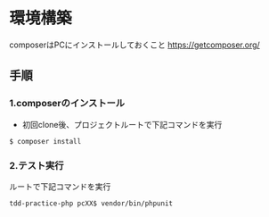 # 環境構築
composerはPCにインストールしておくこと
https://getcomposer.org/

## 手順
### 1.composerのインストール
- 初回clone後、プロジェクトルートで下記コマンドを実行
```
$ composer install
```

### 2.テスト実行
ルートで下記コマンドを実行
```
tdd-practice-php pcXX$ vendor/bin/phpunit
```
